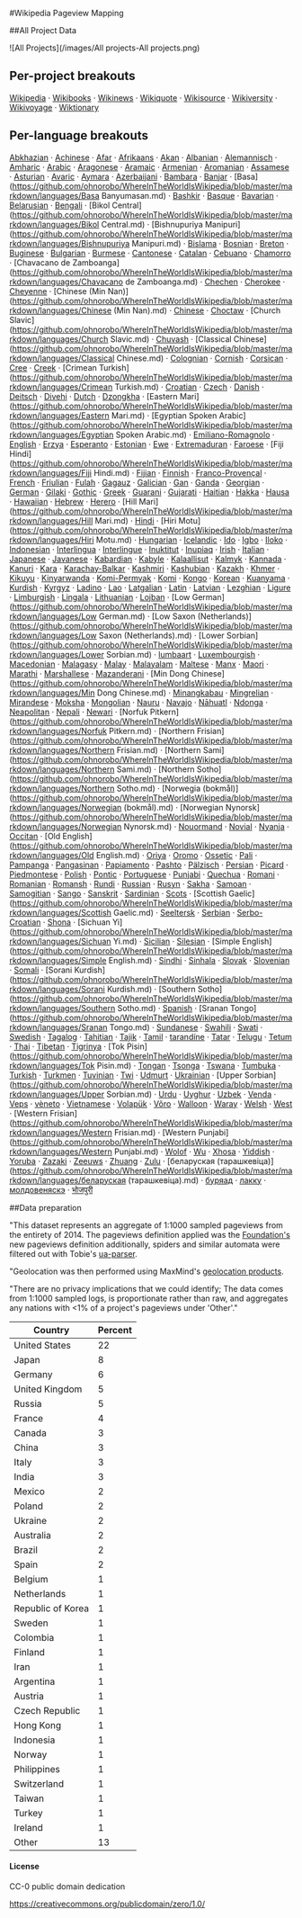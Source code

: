 

#Wikipedia Pageview Mapping


##All Project Data

![All Projects](/images/All projects-All projects.png)



## Per-project breakouts

[Wikipedia](https://github.com/ohnorobo/WhereInTheWorldIsWikipedia/blob/master/markdown/projects/wikipedia.md)
· [Wikibooks](https://github.com/ohnorobo/WhereInTheWorldIsWikipedia/blob/master/markdown/projects/wikibooks.md)
· [Wikinews](https://github.com/ohnorobo/WhereInTheWorldIsWikipedia/blob/master/markdown/projects/wikinews.md)
· [Wikiquote](https://github.com/ohnorobo/WhereInTheWorldIsWikipedia/blob/master/markdown/projects/wikiquote.md)
· [Wikisource](https://github.com/ohnorobo/WhereInTheWorldIsWikipedia/blob/master/markdown/projects/wikisource.md)
· [Wikiversity](https://github.com/ohnorobo/WhereInTheWorldIsWikipedia/blob/master/markdown/projects/wikiversity.md)
· [Wikivoyage](https://github.com/ohnorobo/WhereInTheWorldIsWikipedia/blob/master/markdown/projects/wikivoyage.md)
· [Wiktionary](https://github.com/ohnorobo/WhereInTheWorldIsWikipedia/blob/master/markdown/projects/wiktionary.md)

## Per-language breakouts

[Abkhazian](https://github.com/ohnorobo/WhereInTheWorldIsWikipedia/blob/master/markdown/languages/Abkhazian.md)
· [Achinese](https://github.com/ohnorobo/WhereInTheWorldIsWikipedia/blob/master/markdown/languages/Achinese.md)
· [Afar](https://github.com/ohnorobo/WhereInTheWorldIsWikipedia/blob/master/markdown/languages/Afar.md)
· [Afrikaans](https://github.com/ohnorobo/WhereInTheWorldIsWikipedia/blob/master/markdown/languages/Afrikaans.md)
· [Akan](https://github.com/ohnorobo/WhereInTheWorldIsWikipedia/blob/master/markdown/languages/Akan.md)
· [Albanian](https://github.com/ohnorobo/WhereInTheWorldIsWikipedia/blob/master/markdown/languages/Albanian.md)
· [Alemannisch](https://github.com/ohnorobo/WhereInTheWorldIsWikipedia/blob/master/markdown/languages/Alemannisch.md)
· [Amharic](https://github.com/ohnorobo/WhereInTheWorldIsWikipedia/blob/master/markdown/languages/Amharic.md)
· [Arabic](https://github.com/ohnorobo/WhereInTheWorldIsWikipedia/blob/master/markdown/languages/Arabic.md)
· [Aragonese](https://github.com/ohnorobo/WhereInTheWorldIsWikipedia/blob/master/markdown/languages/Aragonese.md)
· [Aramaic](https://github.com/ohnorobo/WhereInTheWorldIsWikipedia/blob/master/markdown/languages/Aramaic.md)
· [Armenian](https://github.com/ohnorobo/WhereInTheWorldIsWikipedia/blob/master/markdown/languages/Armenian.md)
· [Aromanian](https://github.com/ohnorobo/WhereInTheWorldIsWikipedia/blob/master/markdown/languages/Aromanian.md)
· [Assamese](https://github.com/ohnorobo/WhereInTheWorldIsWikipedia/blob/master/markdown/languages/Assamese.md)
· [Asturian](https://github.com/ohnorobo/WhereInTheWorldIsWikipedia/blob/master/markdown/languages/Asturian.md)
· [Avaric](https://github.com/ohnorobo/WhereInTheWorldIsWikipedia/blob/master/markdown/languages/Avaric.md)
· [Aymara](https://github.com/ohnorobo/WhereInTheWorldIsWikipedia/blob/master/markdown/languages/Aymara.md)
· [Azerbaijani](https://github.com/ohnorobo/WhereInTheWorldIsWikipedia/blob/master/markdown/languages/Azerbaijani.md)
· [Bambara](https://github.com/ohnorobo/WhereInTheWorldIsWikipedia/blob/master/markdown/languages/Bambara.md)
· [Banjar](https://github.com/ohnorobo/WhereInTheWorldIsWikipedia/blob/master/markdown/languages/Banjar.md)
· [Basa](https://github.com/ohnorobo/WhereInTheWorldIsWikipedia/blob/master/markdown/languages/Basa Banyumasan.md)
· [Bashkir](https://github.com/ohnorobo/WhereInTheWorldIsWikipedia/blob/master/markdown/languages/Bashkir.md)
· [Basque](https://github.com/ohnorobo/WhereInTheWorldIsWikipedia/blob/master/markdown/languages/Basque.md)
· [Bavarian](https://github.com/ohnorobo/WhereInTheWorldIsWikipedia/blob/master/markdown/languages/Bavarian.md)
· [Belarusian](https://github.com/ohnorobo/WhereInTheWorldIsWikipedia/blob/master/markdown/languages/Belarusian.md)
· [Bengali](https://github.com/ohnorobo/WhereInTheWorldIsWikipedia/blob/master/markdown/languages/Bengali.md)
· [Bikol Central](https://github.com/ohnorobo/WhereInTheWorldIsWikipedia/blob/master/markdown/languages/Bikol Central.md)
· [Bishnupuriya Manipuri](https://github.com/ohnorobo/WhereInTheWorldIsWikipedia/blob/master/markdown/languages/Bishnupuriya Manipuri.md)
· [Bislama](https://github.com/ohnorobo/WhereInTheWorldIsWikipedia/blob/master/markdown/languages/Bislama.md)
· [Bosnian](https://github.com/ohnorobo/WhereInTheWorldIsWikipedia/blob/master/markdown/languages/Bosnian.md)
· [Breton](https://github.com/ohnorobo/WhereInTheWorldIsWikipedia/blob/master/markdown/languages/Breton.md)
· [Buginese](https://github.com/ohnorobo/WhereInTheWorldIsWikipedia/blob/master/markdown/languages/Buginese.md)
· [Bulgarian](https://github.com/ohnorobo/WhereInTheWorldIsWikipedia/blob/master/markdown/languages/Bulgarian.md)
· [Burmese](https://github.com/ohnorobo/WhereInTheWorldIsWikipedia/blob/master/markdown/languages/Burmese.md)
· [Cantonese](https://github.com/ohnorobo/WhereInTheWorldIsWikipedia/blob/master/markdown/languages/Cantonese.md)
· [Catalan](https://github.com/ohnorobo/WhereInTheWorldIsWikipedia/blob/master/markdown/languages/Catalan.md)
· [Cebuano](https://github.com/ohnorobo/WhereInTheWorldIsWikipedia/blob/master/markdown/languages/Cebuano.md)
· [Chamorro](https://github.com/ohnorobo/WhereInTheWorldIsWikipedia/blob/master/markdown/languages/Chamorro.md)
· [Chavacano de Zamboanga](https://github.com/ohnorobo/WhereInTheWorldIsWikipedia/blob/master/markdown/languages/Chavacano de Zamboanga.md)
· [Chechen](https://github.com/ohnorobo/WhereInTheWorldIsWikipedia/blob/master/markdown/languages/Chechen.md)
· [Cherokee](https://github.com/ohnorobo/WhereInTheWorldIsWikipedia/blob/master/markdown/languages/Cherokee.md)
· [Cheyenne](https://github.com/ohnorobo/WhereInTheWorldIsWikipedia/blob/master/markdown/languages/Cheyenne.md)
· [Chinese (Min Nan)](https://github.com/ohnorobo/WhereInTheWorldIsWikipedia/blob/master/markdown/languages/Chinese (Min Nan).md)
· [Chinese](https://github.com/ohnorobo/WhereInTheWorldIsWikipedia/blob/master/markdown/languages/Chinese.md)
· [Choctaw](https://github.com/ohnorobo/WhereInTheWorldIsWikipedia/blob/master/markdown/languages/Choctaw.md)
· [Church Slavic](https://github.com/ohnorobo/WhereInTheWorldIsWikipedia/blob/master/markdown/languages/Church Slavic.md)
· [Chuvash](https://github.com/ohnorobo/WhereInTheWorldIsWikipedia/blob/master/markdown/languages/Chuvash.md)
· [Classical Chinese](https://github.com/ohnorobo/WhereInTheWorldIsWikipedia/blob/master/markdown/languages/Classical Chinese.md)
· [Colognian](https://github.com/ohnorobo/WhereInTheWorldIsWikipedia/blob/master/markdown/languages/Colognian.md)
· [Cornish](https://github.com/ohnorobo/WhereInTheWorldIsWikipedia/blob/master/markdown/languages/Cornish.md)
· [Corsican](https://github.com/ohnorobo/WhereInTheWorldIsWikipedia/blob/master/markdown/languages/Corsican.md)
· [Cree](https://github.com/ohnorobo/WhereInTheWorldIsWikipedia/blob/master/markdown/languages/Cree.md)
· [Creek](https://github.com/ohnorobo/WhereInTheWorldIsWikipedia/blob/master/markdown/languages/Creek.md)
· [Crimean Turkish](https://github.com/ohnorobo/WhereInTheWorldIsWikipedia/blob/master/markdown/languages/Crimean Turkish.md)
· [Croatian](https://github.com/ohnorobo/WhereInTheWorldIsWikipedia/blob/master/markdown/languages/Croatian.md)
· [Czech](https://github.com/ohnorobo/WhereInTheWorldIsWikipedia/blob/master/markdown/languages/Czech.md)
· [Danish](https://github.com/ohnorobo/WhereInTheWorldIsWikipedia/blob/master/markdown/languages/Danish.md)
· [Deitsch](https://github.com/ohnorobo/WhereInTheWorldIsWikipedia/blob/master/markdown/languages/Deitsch.md)
· [Divehi](https://github.com/ohnorobo/WhereInTheWorldIsWikipedia/blob/master/markdown/languages/Divehi.md)
· [Dutch](https://github.com/ohnorobo/WhereInTheWorldIsWikipedia/blob/master/markdown/languages/Dutch.md)
· [Dzongkha](https://github.com/ohnorobo/WhereInTheWorldIsWikipedia/blob/master/markdown/languages/Dzongkha.md)
· [Eastern Mari](https://github.com/ohnorobo/WhereInTheWorldIsWikipedia/blob/master/markdown/languages/Eastern Mari.md)
· [Egyptian Spoken Arabic](https://github.com/ohnorobo/WhereInTheWorldIsWikipedia/blob/master/markdown/languages/Egyptian Spoken Arabic.md)
· [Emiliano-Romagnolo](https://github.com/ohnorobo/WhereInTheWorldIsWikipedia/blob/master/markdown/languages/Emiliano-Romagnolo.md)
· [English](https://github.com/ohnorobo/WhereInTheWorldIsWikipedia/blob/master/markdown/languages/English.md)
· [Erzya](https://github.com/ohnorobo/WhereInTheWorldIsWikipedia/blob/master/markdown/languages/Erzya.md)
· [Esperanto](https://github.com/ohnorobo/WhereInTheWorldIsWikipedia/blob/master/markdown/languages/Esperanto.md)
· [Estonian](https://github.com/ohnorobo/WhereInTheWorldIsWikipedia/blob/master/markdown/languages/Estonian.md)
· [Ewe](https://github.com/ohnorobo/WhereInTheWorldIsWikipedia/blob/master/markdown/languages/Ewe.md)
· [Extremaduran](https://github.com/ohnorobo/WhereInTheWorldIsWikipedia/blob/master/markdown/languages/Extremaduran.md)
· [Faroese](https://github.com/ohnorobo/WhereInTheWorldIsWikipedia/blob/master/markdown/languages/Faroese.md)
· [Fiji Hindi](https://github.com/ohnorobo/WhereInTheWorldIsWikipedia/blob/master/markdown/languages/Fiji Hindi.md)
· [Fijian](https://github.com/ohnorobo/WhereInTheWorldIsWikipedia/blob/master/markdown/languages/Fijian.md)
· [Finnish](https://github.com/ohnorobo/WhereInTheWorldIsWikipedia/blob/master/markdown/languages/Finnish.md)
· [Franco-Provençal](https://github.com/ohnorobo/WhereInTheWorldIsWikipedia/blob/master/markdown/languages/Franco-Provençal.md)
· [French](https://github.com/ohnorobo/WhereInTheWorldIsWikipedia/blob/master/markdown/languages/French.md)
· [Friulian](https://github.com/ohnorobo/WhereInTheWorldIsWikipedia/blob/master/markdown/languages/Friulian.md)
· [Fulah](https://github.com/ohnorobo/WhereInTheWorldIsWikipedia/blob/master/markdown/languages/Fulah.md)
· [Gagauz](https://github.com/ohnorobo/WhereInTheWorldIsWikipedia/blob/master/markdown/languages/Gagauz.md)
· [Galician](https://github.com/ohnorobo/WhereInTheWorldIsWikipedia/blob/master/markdown/languages/Galician.md)
· [Gan](https://github.com/ohnorobo/WhereInTheWorldIsWikipedia/blob/master/markdown/languages/Gan.md)
· [Ganda](https://github.com/ohnorobo/WhereInTheWorldIsWikipedia/blob/master/markdown/languages/Ganda.md)
· [Georgian](https://github.com/ohnorobo/WhereInTheWorldIsWikipedia/blob/master/markdown/languages/Georgian.md)
· [German](https://github.com/ohnorobo/WhereInTheWorldIsWikipedia/blob/master/markdown/languages/German.md)
· [Gilaki](https://github.com/ohnorobo/WhereInTheWorldIsWikipedia/blob/master/markdown/languages/Gilaki.md)
· [Gothic](https://github.com/ohnorobo/WhereInTheWorldIsWikipedia/blob/master/markdown/languages/Gothic.md)
· [Greek](https://github.com/ohnorobo/WhereInTheWorldIsWikipedia/blob/master/markdown/languages/Greek.md)
· [Guarani](https://github.com/ohnorobo/WhereInTheWorldIsWikipedia/blob/master/markdown/languages/Guarani.md)
· [Gujarati](https://github.com/ohnorobo/WhereInTheWorldIsWikipedia/blob/master/markdown/languages/Gujarati.md)
· [Haitian](https://github.com/ohnorobo/WhereInTheWorldIsWikipedia/blob/master/markdown/languages/Haitian.md)
· [Hakka](https://github.com/ohnorobo/WhereInTheWorldIsWikipedia/blob/master/markdown/languages/Hakka.md)
· [Hausa](https://github.com/ohnorobo/WhereInTheWorldIsWikipedia/blob/master/markdown/languages/Hausa.md)
· [Hawaiian](https://github.com/ohnorobo/WhereInTheWorldIsWikipedia/blob/master/markdown/languages/Hawaiian.md)
· [Hebrew](https://github.com/ohnorobo/WhereInTheWorldIsWikipedia/blob/master/markdown/languages/Hebrew.md)
· [Herero](https://github.com/ohnorobo/WhereInTheWorldIsWikipedia/blob/master/markdown/languages/Herero.md)
· [Hill Mari](https://github.com/ohnorobo/WhereInTheWorldIsWikipedia/blob/master/markdown/languages/Hill Mari.md)
· [Hindi](https://github.com/ohnorobo/WhereInTheWorldIsWikipedia/blob/master/markdown/languages/Hindi.md)
· [Hiri Motu](https://github.com/ohnorobo/WhereInTheWorldIsWikipedia/blob/master/markdown/languages/Hiri Motu.md)
· [Hungarian](https://github.com/ohnorobo/WhereInTheWorldIsWikipedia/blob/master/markdown/languages/Hungarian.md)
· [Icelandic](https://github.com/ohnorobo/WhereInTheWorldIsWikipedia/blob/master/markdown/languages/Icelandic.md)
· [Ido](https://github.com/ohnorobo/WhereInTheWorldIsWikipedia/blob/master/markdown/languages/Ido.md)
· [Igbo](https://github.com/ohnorobo/WhereInTheWorldIsWikipedia/blob/master/markdown/languages/Igbo.md)
· [Iloko](https://github.com/ohnorobo/WhereInTheWorldIsWikipedia/blob/master/markdown/languages/Iloko.md)
· [Indonesian](https://github.com/ohnorobo/WhereInTheWorldIsWikipedia/blob/master/markdown/languages/Indonesian.md)
· [Interlingua](https://github.com/ohnorobo/WhereInTheWorldIsWikipedia/blob/master/markdown/languages/Interlingua.md)
· [Interlingue](https://github.com/ohnorobo/WhereInTheWorldIsWikipedia/blob/master/markdown/languages/Interlingue.md)
· [Inuktitut](https://github.com/ohnorobo/WhereInTheWorldIsWikipedia/blob/master/markdown/languages/Inuktitut.md)
· [Inupiaq](https://github.com/ohnorobo/WhereInTheWorldIsWikipedia/blob/master/markdown/languages/Inupiaq.md)
· [Irish](https://github.com/ohnorobo/WhereInTheWorldIsWikipedia/blob/master/markdown/languages/Irish.md)
· [Italian](https://github.com/ohnorobo/WhereInTheWorldIsWikipedia/blob/master/markdown/languages/Italian.md)
· [Japanese](https://github.com/ohnorobo/WhereInTheWorldIsWikipedia/blob/master/markdown/languages/Japanese.md)
· [Javanese](https://github.com/ohnorobo/WhereInTheWorldIsWikipedia/blob/master/markdown/languages/Javanese.md)
· [Kabardian](https://github.com/ohnorobo/WhereInTheWorldIsWikipedia/blob/master/markdown/languages/Kabardian.md)
· [Kabyle](https://github.com/ohnorobo/WhereInTheWorldIsWikipedia/blob/master/markdown/languages/Kabyle.md)
· [Kalaallisut](https://github.com/ohnorobo/WhereInTheWorldIsWikipedia/blob/master/markdown/languages/Kalaallisut.md)
· [Kalmyk](https://github.com/ohnorobo/WhereInTheWorldIsWikipedia/blob/master/markdown/languages/Kalmyk.md)
· [Kannada](https://github.com/ohnorobo/WhereInTheWorldIsWikipedia/blob/master/markdown/languages/Kannada.md)
· [Kanuri](https://github.com/ohnorobo/WhereInTheWorldIsWikipedia/blob/master/markdown/languages/Kanuri.md)
· [Kara](https://github.com/ohnorobo/WhereInTheWorldIsWikipedia/blob/master/markdown/languages/Kara-Kalpak.md)
· [Karachay-Balkar](https://github.com/ohnorobo/WhereInTheWorldIsWikipedia/blob/master/markdown/languages/Karachay-Balkar.md)
· [Kashmiri](https://github.com/ohnorobo/WhereInTheWorldIsWikipedia/blob/master/markdown/languages/Kashmiri.md)
· [Kashubian](https://github.com/ohnorobo/WhereInTheWorldIsWikipedia/blob/master/markdown/languages/Kashubian.md)
· [Kazakh](https://github.com/ohnorobo/WhereInTheWorldIsWikipedia/blob/master/markdown/languages/Kazakh.md)
· [Khmer](https://github.com/ohnorobo/WhereInTheWorldIsWikipedia/blob/master/markdown/languages/Khmer.md)
· [Kikuyu](https://github.com/ohnorobo/WhereInTheWorldIsWikipedia/blob/master/markdown/languages/Kikuyu.md)
· [Kinyarwanda](https://github.com/ohnorobo/WhereInTheWorldIsWikipedia/blob/master/markdown/languages/Kinyarwanda.md)
· [Komi-Permyak](https://github.com/ohnorobo/WhereInTheWorldIsWikipedia/blob/master/markdown/languages/Komi-Permyak.md)
· [Komi](https://github.com/ohnorobo/WhereInTheWorldIsWikipedia/blob/master/markdown/languages/Komi.md)
· [Kongo](https://github.com/ohnorobo/WhereInTheWorldIsWikipedia/blob/master/markdown/languages/Kongo.md)
· [Korean](https://github.com/ohnorobo/WhereInTheWorldIsWikipedia/blob/master/markdown/languages/Korean.md)
· [Kuanyama](https://github.com/ohnorobo/WhereInTheWorldIsWikipedia/blob/master/markdown/languages/Kuanyama.md)
· [Kurdish](https://github.com/ohnorobo/WhereInTheWorldIsWikipedia/blob/master/markdown/languages/Kurdish.md)
· [Kyrgyz](https://github.com/ohnorobo/WhereInTheWorldIsWikipedia/blob/master/markdown/languages/Kyrgyz.md)
· [Ladino](https://github.com/ohnorobo/WhereInTheWorldIsWikipedia/blob/master/markdown/languages/Ladino.md)
· [Lao](https://github.com/ohnorobo/WhereInTheWorldIsWikipedia/blob/master/markdown/languages/Lao.md)
· [Latgalian](https://github.com/ohnorobo/WhereInTheWorldIsWikipedia/blob/master/markdown/languages/Latgalian.md)
· [Latin](https://github.com/ohnorobo/WhereInTheWorldIsWikipedia/blob/master/markdown/languages/Latin.md)
· [Latvian](https://github.com/ohnorobo/WhereInTheWorldIsWikipedia/blob/master/markdown/languages/Latvian.md)
· [Lezghian](https://github.com/ohnorobo/WhereInTheWorldIsWikipedia/blob/master/markdown/languages/Lezghian.md)
· [Ligure](https://github.com/ohnorobo/WhereInTheWorldIsWikipedia/blob/master/markdown/languages/Ligure.md)
· [Limburgish](https://github.com/ohnorobo/WhereInTheWorldIsWikipedia/blob/master/markdown/languages/Limburgish.md)
· [Lingala](https://github.com/ohnorobo/WhereInTheWorldIsWikipedia/blob/master/markdown/languages/Lingala.md)
· [Lithuanian](https://github.com/ohnorobo/WhereInTheWorldIsWikipedia/blob/master/markdown/languages/Lithuanian.md)
· [Lojban](https://github.com/ohnorobo/WhereInTheWorldIsWikipedia/blob/master/markdown/languages/Lojban.md)
· [Low German](https://github.com/ohnorobo/WhereInTheWorldIsWikipedia/blob/master/markdown/languages/Low German.md)
· [Low Saxon (Netherlands)](https://github.com/ohnorobo/WhereInTheWorldIsWikipedia/blob/master/markdown/languages/Low Saxon (Netherlands).md)
· [Lower Sorbian](https://github.com/ohnorobo/WhereInTheWorldIsWikipedia/blob/master/markdown/languages/Lower Sorbian.md)
· [lumbaart](https://github.com/ohnorobo/WhereInTheWorldIsWikipedia/blob/master/markdown/languages/lumbaart.md)
· [Luxembourgish](https://github.com/ohnorobo/WhereInTheWorldIsWikipedia/blob/master/markdown/languages/Luxembourgish.md)
· [Macedonian](https://github.com/ohnorobo/WhereInTheWorldIsWikipedia/blob/master/markdown/languages/Macedonian.md)
· [Malagasy](https://github.com/ohnorobo/WhereInTheWorldIsWikipedia/blob/master/markdown/languages/Malagasy.md)
· [Malay](https://github.com/ohnorobo/WhereInTheWorldIsWikipedia/blob/master/markdown/languages/Malay.md)
· [Malayalam](https://github.com/ohnorobo/WhereInTheWorldIsWikipedia/blob/master/markdown/languages/Malayalam.md)
· [Maltese](https://github.com/ohnorobo/WhereInTheWorldIsWikipedia/blob/master/markdown/languages/Maltese.md)
· [Manx](https://github.com/ohnorobo/WhereInTheWorldIsWikipedia/blob/master/markdown/languages/Manx.md)
· [Maori](https://github.com/ohnorobo/WhereInTheWorldIsWikipedia/blob/master/markdown/languages/Maori.md)
· [Marathi](https://github.com/ohnorobo/WhereInTheWorldIsWikipedia/blob/master/markdown/languages/Marathi.md)
· [Marshallese](https://github.com/ohnorobo/WhereInTheWorldIsWikipedia/blob/master/markdown/languages/Marshallese.md)
· [Mazanderani](https://github.com/ohnorobo/WhereInTheWorldIsWikipedia/blob/master/markdown/languages/Mazanderani.md)
· [Min Dong Chinese](https://github.com/ohnorobo/WhereInTheWorldIsWikipedia/blob/master/markdown/languages/Min Dong Chinese.md)
· [Minangkabau](https://github.com/ohnorobo/WhereInTheWorldIsWikipedia/blob/master/markdown/languages/Minangkabau.md)
· [Mingrelian](https://github.com/ohnorobo/WhereInTheWorldIsWikipedia/blob/master/markdown/languages/Mingrelian.md)
· [Mirandese](https://github.com/ohnorobo/WhereInTheWorldIsWikipedia/blob/master/markdown/languages/Mirandese.md)
· [Moksha](https://github.com/ohnorobo/WhereInTheWorldIsWikipedia/blob/master/markdown/languages/Moksha.md)
· [Mongolian](https://github.com/ohnorobo/WhereInTheWorldIsWikipedia/blob/master/markdown/languages/Mongolian.md)
· [Nauru](https://github.com/ohnorobo/WhereInTheWorldIsWikipedia/blob/master/markdown/languages/Nauru.md)
· [Navajo](https://github.com/ohnorobo/WhereInTheWorldIsWikipedia/blob/master/markdown/languages/Navajo.md)
· [Nāhuatl](https://github.com/ohnorobo/WhereInTheWorldIsWikipedia/blob/master/markdown/languages/Nāhuatl.md)
· [Ndonga](https://github.com/ohnorobo/WhereInTheWorldIsWikipedia/blob/master/markdown/languages/Ndonga.md)
· [Neapolitan](https://github.com/ohnorobo/WhereInTheWorldIsWikipedia/blob/master/markdown/languages/Neapolitan.md)
· [Nepali](https://github.com/ohnorobo/WhereInTheWorldIsWikipedia/blob/master/markdown/languages/Nepali.md)
· [Newari](https://github.com/ohnorobo/WhereInTheWorldIsWikipedia/blob/master/markdown/languages/Newari.md)
· [Norfuk Pitkern](https://github.com/ohnorobo/WhereInTheWorldIsWikipedia/blob/master/markdown/languages/Norfuk Pitkern.md)
· [Northern Frisian](https://github.com/ohnorobo/WhereInTheWorldIsWikipedia/blob/master/markdown/languages/Northern Frisian.md)
· [Northern Sami](https://github.com/ohnorobo/WhereInTheWorldIsWikipedia/blob/master/markdown/languages/Northern Sami.md)
· [Northern Sotho](https://github.com/ohnorobo/WhereInTheWorldIsWikipedia/blob/master/markdown/languages/Northern Sotho.md)
· [Norwegia (bokmål)](https://github.com/ohnorobo/WhereInTheWorldIsWikipedia/blob/master/markdown/languages/Norwegian (bokmål).md)
· [Norwegian Nynorsk](https://github.com/ohnorobo/WhereInTheWorldIsWikipedia/blob/master/markdown/languages/Norwegian Nynorsk.md)
· [Nouormand](https://github.com/ohnorobo/WhereInTheWorldIsWikipedia/blob/master/markdown/languages/Nouormand.md)
· [Novial](https://github.com/ohnorobo/WhereInTheWorldIsWikipedia/blob/master/markdown/languages/Novial.md)
· [Nyanja](https://github.com/ohnorobo/WhereInTheWorldIsWikipedia/blob/master/markdown/languages/Nyanja.md)
· [Occitan](https://github.com/ohnorobo/WhereInTheWorldIsWikipedia/blob/master/markdown/languages/Occitan.md)
· [Old English](https://github.com/ohnorobo/WhereInTheWorldIsWikipedia/blob/master/markdown/languages/Old English.md)
· [Oriya](https://github.com/ohnorobo/WhereInTheWorldIsWikipedia/blob/master/markdown/languages/Oriya.md)
· [Oromo](https://github.com/ohnorobo/WhereInTheWorldIsWikipedia/blob/master/markdown/languages/Oromo.md)
· [Ossetic](https://github.com/ohnorobo/WhereInTheWorldIsWikipedia/blob/master/markdown/languages/Ossetic.md)
· [Pali](https://github.com/ohnorobo/WhereInTheWorldIsWikipedia/blob/master/markdown/languages/Pali.md)
· [Pampanga](https://github.com/ohnorobo/WhereInTheWorldIsWikipedia/blob/master/markdown/languages/Pampanga.md)
· [Pangasinan](https://github.com/ohnorobo/WhereInTheWorldIsWikipedia/blob/master/markdown/languages/Pangasinan.md)
· [Papiamento](https://github.com/ohnorobo/WhereInTheWorldIsWikipedia/blob/master/markdown/languages/Papiamento.md)
· [Pashto](https://github.com/ohnorobo/WhereInTheWorldIsWikipedia/blob/master/markdown/languages/Pashto.md)
· [Pälzisch](https://github.com/ohnorobo/WhereInTheWorldIsWikipedia/blob/master/markdown/languages/Pälzisch.md)
· [Persian](https://github.com/ohnorobo/WhereInTheWorldIsWikipedia/blob/master/markdown/languages/Persian.md)
· [Picard](https://github.com/ohnorobo/WhereInTheWorldIsWikipedia/blob/master/markdown/languages/Picard.md)
· [Piedmontese](https://github.com/ohnorobo/WhereInTheWorldIsWikipedia/blob/master/markdown/languages/Piedmontese.md)
· [Polish](https://github.com/ohnorobo/WhereInTheWorldIsWikipedia/blob/master/markdown/languages/Polish.md)
· [Pontic](https://github.com/ohnorobo/WhereInTheWorldIsWikipedia/blob/master/markdown/languages/Pontic.md)
· [Portuguese](https://github.com/ohnorobo/WhereInTheWorldIsWikipedia/blob/master/markdown/languages/Portuguese.md)
· [Punjabi](https://github.com/ohnorobo/WhereInTheWorldIsWikipedia/blob/master/markdown/languages/Punjabi.md)
· [Quechua](https://github.com/ohnorobo/WhereInTheWorldIsWikipedia/blob/master/markdown/languages/Quechua.md)
· [Romani](https://github.com/ohnorobo/WhereInTheWorldIsWikipedia/blob/master/markdown/languages/Romani.md)
· [Romanian](https://github.com/ohnorobo/WhereInTheWorldIsWikipedia/blob/master/markdown/languages/Romanian.md)
· [Romansh](https://github.com/ohnorobo/WhereInTheWorldIsWikipedia/blob/master/markdown/languages/Romansh.md)
· [Rundi](https://github.com/ohnorobo/WhereInTheWorldIsWikipedia/blob/master/markdown/languages/Rundi.md)
· [Russian](https://github.com/ohnorobo/WhereInTheWorldIsWikipedia/blob/master/markdown/languages/Russian.md)
· [Rusyn](https://github.com/ohnorobo/WhereInTheWorldIsWikipedia/blob/master/markdown/languages/Rusyn.md)
· [Sakha](https://github.com/ohnorobo/WhereInTheWorldIsWikipedia/blob/master/markdown/languages/Sakha.md)
· [Samoan](https://github.com/ohnorobo/WhereInTheWorldIsWikipedia/blob/master/markdown/languages/Samoan.md)
· [Samogitian](https://github.com/ohnorobo/WhereInTheWorldIsWikipedia/blob/master/markdown/languages/Samogitian.md)
· [Sango](https://github.com/ohnorobo/WhereInTheWorldIsWikipedia/blob/master/markdown/languages/Sango.md)
· [Sanskrit](https://github.com/ohnorobo/WhereInTheWorldIsWikipedia/blob/master/markdown/languages/Sanskrit.md)
· [Sardinian](https://github.com/ohnorobo/WhereInTheWorldIsWikipedia/blob/master/markdown/languages/Sardinian.md)
· [Scots](https://github.com/ohnorobo/WhereInTheWorldIsWikipedia/blob/master/markdown/languages/Scots.md)
· [Scottish Gaelic](https://github.com/ohnorobo/WhereInTheWorldIsWikipedia/blob/master/markdown/languages/Scottish Gaelic.md)
· [Seeltersk](https://github.com/ohnorobo/WhereInTheWorldIsWikipedia/blob/master/markdown/languages/Seeltersk.md)
· [Serbian](https://github.com/ohnorobo/WhereInTheWorldIsWikipedia/blob/master/markdown/languages/Serbian.md)
· [Serbo-Croatian](https://github.com/ohnorobo/WhereInTheWorldIsWikipedia/blob/master/markdown/languages/Serbo-Croatian.md)
· [Shona](https://github.com/ohnorobo/WhereInTheWorldIsWikipedia/blob/master/markdown/languages/Shona.md)
· [Sichuan Yi](https://github.com/ohnorobo/WhereInTheWorldIsWikipedia/blob/master/markdown/languages/Sichuan Yi.md)
· [Sicilian](https://github.com/ohnorobo/WhereInTheWorldIsWikipedia/blob/master/markdown/languages/Sicilian.md)
· [Silesian](https://github.com/ohnorobo/WhereInTheWorldIsWikipedia/blob/master/markdown/languages/Silesian.md)
· [Simple English](https://github.com/ohnorobo/WhereInTheWorldIsWikipedia/blob/master/markdown/languages/Simple English.md)
· [Sindhi](https://github.com/ohnorobo/WhereInTheWorldIsWikipedia/blob/master/markdown/languages/Sindhi.md)
· [Sinhala](https://github.com/ohnorobo/WhereInTheWorldIsWikipedia/blob/master/markdown/languages/Sinhala.md)
· [Slovak](https://github.com/ohnorobo/WhereInTheWorldIsWikipedia/blob/master/markdown/languages/Slovak.md)
· [Slovenian](https://github.com/ohnorobo/WhereInTheWorldIsWikipedia/blob/master/markdown/languages/Slovenian.md)
· [Somali](https://github.com/ohnorobo/WhereInTheWorldIsWikipedia/blob/master/markdown/languages/Somali.md)
· [Sorani Kurdish](https://github.com/ohnorobo/WhereInTheWorldIsWikipedia/blob/master/markdown/languages/Sorani Kurdish.md)
· [Southern Sotho](https://github.com/ohnorobo/WhereInTheWorldIsWikipedia/blob/master/markdown/languages/Southern Sotho.md)
· [Spanish](https://github.com/ohnorobo/WhereInTheWorldIsWikipedia/blob/master/markdown/languages/Spanish.md)
· [Sranan Tongo](https://github.com/ohnorobo/WhereInTheWorldIsWikipedia/blob/master/markdown/languages/Sranan Tongo.md)
· [Sundanese](https://github.com/ohnorobo/WhereInTheWorldIsWikipedia/blob/master/markdown/languages/Sundanese.md)
· [Swahili](https://github.com/ohnorobo/WhereInTheWorldIsWikipedia/blob/master/markdown/languages/Swahili.md)
· [Swati](https://github.com/ohnorobo/WhereInTheWorldIsWikipedia/blob/master/markdown/languages/Swati.md)
· [Swedish](https://github.com/ohnorobo/WhereInTheWorldIsWikipedia/blob/master/markdown/languages/Swedish.md)
· [Tagalog](https://github.com/ohnorobo/WhereInTheWorldIsWikipedia/blob/master/markdown/languages/Tagalog.md)
· [Tahitian](https://github.com/ohnorobo/WhereInTheWorldIsWikipedia/blob/master/markdown/languages/Tahitian.md)
· [Tajik](https://github.com/ohnorobo/WhereInTheWorldIsWikipedia/blob/master/markdown/languages/Tajik.md)
· [Tamil](https://github.com/ohnorobo/WhereInTheWorldIsWikipedia/blob/master/markdown/languages/Tamil.md)
· [tarandíne](https://github.com/ohnorobo/WhereInTheWorldIsWikipedia/blob/master/markdown/languages/tarandíne.md)
· [Tatar](https://github.com/ohnorobo/WhereInTheWorldIsWikipedia/blob/master/markdown/languages/Tatar.md)
· [Telugu](https://github.com/ohnorobo/WhereInTheWorldIsWikipedia/blob/master/markdown/languages/Telugu.md)
· [Tetum](https://github.com/ohnorobo/WhereInTheWorldIsWikipedia/blob/master/markdown/languages/Tetum.md)
· [Thai](https://github.com/ohnorobo/WhereInTheWorldIsWikipedia/blob/master/markdown/languages/Thai.md)
· [Tibetan](https://github.com/ohnorobo/WhereInTheWorldIsWikipedia/blob/master/markdown/languages/Tibetan.md)
· [Tigrinya](https://github.com/ohnorobo/WhereInTheWorldIsWikipedia/blob/master/markdown/languages/Tigrinya.md)
· [Tok Pisin](https://github.com/ohnorobo/WhereInTheWorldIsWikipedia/blob/master/markdown/languages/Tok Pisin.md)
· [Tongan](https://github.com/ohnorobo/WhereInTheWorldIsWikipedia/blob/master/markdown/languages/Tongan.md)
· [Tsonga](https://github.com/ohnorobo/WhereInTheWorldIsWikipedia/blob/master/markdown/languages/Tsonga.md)
· [Tswana](https://github.com/ohnorobo/WhereInTheWorldIsWikipedia/blob/master/markdown/languages/Tswana.md)
· [Tumbuka](https://github.com/ohnorobo/WhereInTheWorldIsWikipedia/blob/master/markdown/languages/Tumbuka.md)
· [Turkish](https://github.com/ohnorobo/WhereInTheWorldIsWikipedia/blob/master/markdown/languages/Turkish.md)
· [Turkmen](https://github.com/ohnorobo/WhereInTheWorldIsWikipedia/blob/master/markdown/languages/Turkmen.md)
· [Tuvinian](https://github.com/ohnorobo/WhereInTheWorldIsWikipedia/blob/master/markdown/languages/Tuvinian.md)
· [Twi](https://github.com/ohnorobo/WhereInTheWorldIsWikipedia/blob/master/markdown/languages/Twi.md)
· [Udmurt](https://github.com/ohnorobo/WhereInTheWorldIsWikipedia/blob/master/markdown/languages/Udmurt.md)
· [Ukrainian](https://github.com/ohnorobo/WhereInTheWorldIsWikipedia/blob/master/markdown/languages/Ukrainian.md)
· [Upper Sorbian](https://github.com/ohnorobo/WhereInTheWorldIsWikipedia/blob/master/markdown/languages/Upper Sorbian.md)
· [Urdu](https://github.com/ohnorobo/WhereInTheWorldIsWikipedia/blob/master/markdown/languages/Urdu.md)
· [Uyghur](https://github.com/ohnorobo/WhereInTheWorldIsWikipedia/blob/master/markdown/languages/Uyghur.md)
· [Uzbek](https://github.com/ohnorobo/WhereInTheWorldIsWikipedia/blob/master/markdown/languages/Uzbek.md)
· [Venda](https://github.com/ohnorobo/WhereInTheWorldIsWikipedia/blob/master/markdown/languages/Venda.md)
· [Veps](https://github.com/ohnorobo/WhereInTheWorldIsWikipedia/blob/master/markdown/languages/Veps.md)
· [vèneto](https://github.com/ohnorobo/WhereInTheWorldIsWikipedia/blob/master/markdown/languages/vèneto.md)
· [Vietnamese](https://github.com/ohnorobo/WhereInTheWorldIsWikipedia/blob/master/markdown/languages/Vietnamese.md)
· [Volapük](https://github.com/ohnorobo/WhereInTheWorldIsWikipedia/blob/master/markdown/languages/Volapük.md)
· [Võro](https://github.com/ohnorobo/WhereInTheWorldIsWikipedia/blob/master/markdown/languages/Võro.md)
· [Walloon](https://github.com/ohnorobo/WhereInTheWorldIsWikipedia/blob/master/markdown/languages/Walloon.md)
· [Waray](https://github.com/ohnorobo/WhereInTheWorldIsWikipedia/blob/master/markdown/languages/Waray.md)
· [Welsh](https://github.com/ohnorobo/WhereInTheWorldIsWikipedia/blob/master/markdown/languages/Welsh.md)
· [West](https://github.com/ohnorobo/WhereInTheWorldIsWikipedia/blob/master/markdown/languages/West-Vlams.md)
· [Western Frisian](https://github.com/ohnorobo/WhereInTheWorldIsWikipedia/blob/master/markdown/languages/Western Frisian.md)
· [Western Punjabi](https://github.com/ohnorobo/WhereInTheWorldIsWikipedia/blob/master/markdown/languages/Western Punjabi.md)
· [Wolof](https://github.com/ohnorobo/WhereInTheWorldIsWikipedia/blob/master/markdown/languages/Wolof.md)
· [Wu](https://github.com/ohnorobo/WhereInTheWorldIsWikipedia/blob/master/markdown/languages/Wu.md)
· [Xhosa](https://github.com/ohnorobo/WhereInTheWorldIsWikipedia/blob/master/markdown/languages/Xhosa.md)
· [Yiddish](https://github.com/ohnorobo/WhereInTheWorldIsWikipedia/blob/master/markdown/languages/Yiddish.md)
· [Yoruba](https://github.com/ohnorobo/WhereInTheWorldIsWikipedia/blob/master/markdown/languages/Yoruba.md)
· [Zazaki](https://github.com/ohnorobo/WhereInTheWorldIsWikipedia/blob/master/markdown/languages/Zazaki.md)
· [Zeeuws](https://github.com/ohnorobo/WhereInTheWorldIsWikipedia/blob/master/markdown/languages/Zeeuws.md)
· [Zhuang](https://github.com/ohnorobo/WhereInTheWorldIsWikipedia/blob/master/markdown/languages/Zhuang.md)
· [Zulu](https://github.com/ohnorobo/WhereInTheWorldIsWikipedia/blob/master/markdown/languages/Zulu.md)
· [беларуская (тарашкевіца)](https://github.com/ohnorobo/WhereInTheWorldIsWikipedia/blob/master/markdown/languages/беларуская (тарашкевіца).md)
· [буряад](https://github.com/ohnorobo/WhereInTheWorldIsWikipedia/blob/master/markdown/languages/буряад.md)
· [лакку](https://github.com/ohnorobo/WhereInTheWorldIsWikipedia/blob/master/markdown/languages/лакку.md)
· [молдовеняскэ](https://github.com/ohnorobo/WhereInTheWorldIsWikipedia/blob/master/markdown/languages/молдовеняскэ.md)
· [भोजपुरी](https://github.com/ohnorobo/WhereInTheWorldIsWikipedia/blob/master/markdown/languages/भोजपुरी.md)


##Data preparation

"This dataset represents an aggregate of 1:1000 sampled pageviews from the entirety of 2014. The pageviews definition applied was the [Foundation's](https://github.com/wikimedia/analytics-refinery-source/blob/master/refinery-core/src/main/java/org/wikimedia/analytics/refinery/core/Pageview.java) new pageviews definition additionally, spiders and similar automata were filtered out with Tobie's [ua-parser](http://www.uaparser.org/).

"Geolocation was then performed using MaxMind's [geolocation products](http://dev.maxmind.com/geoip/).

"There are no privacy implications that we could identify; The data comes from 1:1000 sampled logs, is proportionate rather than raw, and aggregates any nations with <1% of a project's pageviews under 'Other'."



Country | Percent
--------|--------
United States | 22
Japan | 8
Germany | 6
United Kingdom  | 5
Russia  | 5
France  | 4
Canada  | 3
China   | 3
Italy | 3
India | 3
Mexico  | 2
Poland   | 2
Ukraine | 2
Australia | 2
Brazil  | 2
Spain | 2
Belgium | 1
Netherlands  |1
Republic of Korea | 1
Sweden  | 1
Colombia  | 1
Finland | 1
Iran  | 1
Argentina | 1
Austria | 1
Czech Republic  | 1
Hong Kong | 1
Indonesia | 1
Norway  | 1
Philippines | 1
Switzerland | 1
Taiwan  | 1
Turkey  | 1
Ireland | 1
Other | 13



#### License

CC-0 public domain dedication

https://creativecommons.org/publicdomain/zero/1.0/
